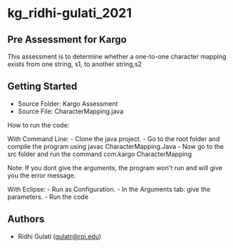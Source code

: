 # kg_ridhi-gulati_2021

## Pre Assessment for Kargo
This assessment is to determine whether a one-to-one character mapping exists from one string, s1, to another string,s2

## Getting Started

 - Source Folder: Kargo Assessment
 - Source File: CharacterMapping.java

How to run the code:

With Command Line:
    - Clone the java project.
    - Go to the root folder and compile the program using javac CharacterMapping.Java
    - Now go to the src folder and run the command com.kargo CharacterMapping <arg1> <arg2>

Note: If you dont give the arguments, the program won't run and will give you the error message.


With Eclipse:
    - Run as Configuration.
    - In the Arguments tab: give the <arg1> <arg2> parameters.
    - Run the code


## Authors
- Ridhi Gulati (gulatr@rpi.edu)


